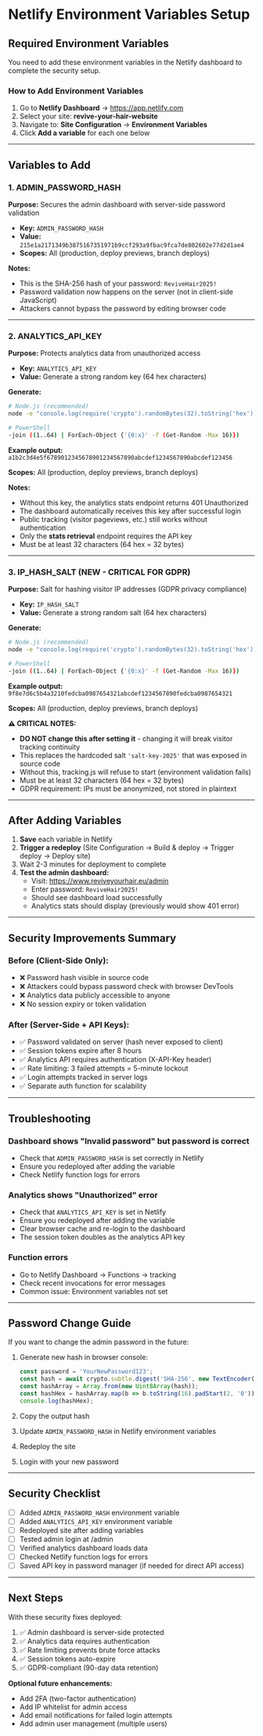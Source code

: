 # Netlify Environment Variables Setup

## Required Environment Variables

You need to add these environment variables in the Netlify dashboard to complete the security setup.

### How to Add Environment Variables

1. Go to **Netlify Dashboard** → https://app.netlify.com
2. Select your site: **revive-your-hair-website**
3. Navigate to: **Site Configuration** → **Environment Variables**
4. Click **Add a variable** for each one below

---

## Variables to Add

### 1. ADMIN_PASSWORD_HASH
**Purpose:** Secures the admin dashboard with server-side password validation

- **Key:** `ADMIN_PASSWORD_HASH`
- **Value:** `215e1a2171349b3875167351971b9ccf293a9fbac9fca7de802602e77d2d1ae4`
- **Scopes:** All (production, deploy previews, branch deploys)

**Notes:**
- This is the SHA-256 hash of your password: `ReviveHair2025!`
- Password validation now happens on the server (not in client-side JavaScript)
- Attackers cannot bypass the password by editing browser code

---

### 2. ANALYTICS_API_KEY
**Purpose:** Protects analytics data from unauthorized access

- **Key:** `ANALYTICS_API_KEY`
- **Value:** Generate a strong random key (64 hex characters)

**Generate:**
```bash
# Node.js (recommended)
node -e "console.log(require('crypto').randomBytes(32).toString('hex'))"

# PowerShell
-join ((1..64) | ForEach-Object {'{0:x}' -f (Get-Random -Max 16)})
```

**Example output:** `a1b2c3d4e5f6789012345678901234567890abcdef1234567890abcdef123456`

**Scopes:** All (production, deploy previews, branch deploys)

**Notes:**
- Without this key, the analytics stats endpoint returns 401 Unauthorized
- The dashboard automatically receives this key after successful login
- Public tracking (visitor pageviews, etc.) still works without authentication
- Only the **stats retrieval** endpoint requires the API key
- Must be at least 32 characters (64 hex = 32 bytes)

---

### 3. IP_HASH_SALT (NEW - CRITICAL FOR GDPR)
**Purpose:** Salt for hashing visitor IP addresses (GDPR privacy compliance)

- **Key:** `IP_HASH_SALT`
- **Value:** Generate a strong random salt (64 hex characters)

**Generate:**
```bash
# Node.js (recommended)
node -e "console.log(require('crypto').randomBytes(32).toString('hex'))"

# PowerShell
-join ((1..64) | ForEach-Object {'{0:x}' -f (Get-Random -Max 16)})
```

**Example output:** `9f8e7d6c5b4a3210fedcba0987654321abcdef1234567890fedcba0987654321`

**Scopes:** All (production, deploy previews, branch deploys)

**⚠️ CRITICAL NOTES:**
- **DO NOT change this after setting it** - changing it will break visitor tracking continuity
- This replaces the hardcoded salt `'salt-key-2025'` that was exposed in source code
- Without this, tracking.js will refuse to start (environment validation fails)
- Must be at least 32 characters (64 hex = 32 bytes)
- GDPR requirement: IPs must be anonymized, not stored in plaintext

---

## After Adding Variables

1. **Save** each variable in Netlify
2. **Trigger a redeploy** (Site Configuration → Build & deploy → Trigger deploy → Deploy site)
3. Wait 2-3 minutes for deployment to complete
4. **Test the admin dashboard:**
   - Visit: https://www.reviveyourhair.eu/admin
   - Enter password: `ReviveHair2025!`
   - Should see dashboard load successfully
   - Analytics stats should display (previously would show 401 error)

---

## Security Improvements Summary

### Before (Client-Side Only):
- ❌ Password hash visible in source code
- ❌ Attackers could bypass password check with browser DevTools
- ❌ Analytics data publicly accessible to anyone
- ❌ No session expiry or token validation

### After (Server-Side + API Keys):
- ✅ Password validated on server (hash never exposed to client)
- ✅ Session tokens expire after 8 hours
- ✅ Analytics API requires authentication (X-API-Key header)
- ✅ Rate limiting: 3 failed attempts = 5-minute lockout
- ✅ Login attempts tracked in server logs
- ✅ Separate auth function for scalability

---

## Troubleshooting

### Dashboard shows "Invalid password" but password is correct
- Check that `ADMIN_PASSWORD_HASH` is set correctly in Netlify
- Ensure you redeployed after adding the variable
- Check Netlify function logs for errors

### Analytics shows "Unauthorized" error
- Check that `ANALYTICS_API_KEY` is set in Netlify
- Ensure you redeployed after adding the variable
- Clear browser cache and re-login to the dashboard
- The session token doubles as the analytics API key

### Function errors
- Go to Netlify Dashboard → Functions → tracking
- Check recent invocations for error messages
- Common issue: Environment variables not set

---

## Password Change Guide

If you want to change the admin password in the future:

1. Generate new hash in browser console:
   ```javascript
   const password = 'YourNewPassword123';
   const hash = await crypto.subtle.digest('SHA-256', new TextEncoder().encode(password + 'salt-key-2025'));
   const hashArray = Array.from(new Uint8Array(hash));
   const hashHex = hashArray.map(b => b.toString(16).padStart(2, '0')).join('');
   console.log(hashHex);
   ```

2. Copy the output hash
3. Update `ADMIN_PASSWORD_HASH` in Netlify environment variables
4. Redeploy the site
5. Login with your new password

---

## Security Checklist

- [ ] Added `ADMIN_PASSWORD_HASH` environment variable
- [ ] Added `ANALYTICS_API_KEY` environment variable
- [ ] Redeployed site after adding variables
- [ ] Tested admin login at /admin
- [ ] Verified analytics dashboard loads data
- [ ] Checked Netlify function logs for errors
- [ ] Saved API key in password manager (if needed for direct API access)

---

## Next Steps

With these security fixes deployed:

1. ✅ Admin dashboard is server-side protected
2. ✅ Analytics data requires authentication
3. ✅ Rate limiting prevents brute force attacks
4. ✅ Session tokens auto-expire
5. ✅ GDPR-compliant (90-day data retention)

**Optional future enhancements:**
- Add 2FA (two-factor authentication)
- Add IP whitelist for admin access
- Add email notifications for failed login attempts
- Add admin user management (multiple users)
